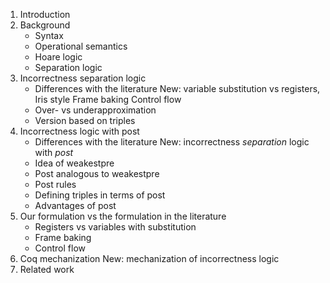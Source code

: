 1. Introduction
2. Background
    - Syntax
    - Operational semantics
    - Hoare logic
    - Separation logic
3. Incorrectness separation logic
    - Differences with the literature
        New: variable substitution vs registers, Iris style
             Frame baking
             Control flow
    - Over- vs underapproximation
    - Version based on triples
4. Incorrectness logic with post
    - Differences with the literature
        New: incorrectness *separation* logic with *post*
    - Idea of weakestpre
    - Post analogous to weakestpre
    - Post rules
    - Defining triples in terms of post
    - Advantages of post
5. Our formulation vs the formulation in the literature
    - Registers vs variables with substitution
    - Frame baking
    - Control flow
6. Coq mechanization
    New: mechanization of incorrectness logic
7. Related work